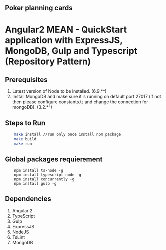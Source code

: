 ## Poker planning cards
# Angular2 MEAN - QuickStart application with ExpressJS, MongoDB, Gulp and Typescript (Repository Pattern)

## Prerequisites

1. Latest version of Node to be installed. (6.9.*^)
2. Install MongoDB and make sure it is running on default port 27017 (if not then please configure constants.ts and change the connection for mongoDB). (3.2.*^)

## Steps to Run
```sh
    make install //run only once install npm package
    make build
    make run
```

## Global packages requierement
```
    npm install ts-node -g
    npm install typescript-node -g
    npm install concurrently -g
    npm install gulp -g
```
## Dependencies

1. Angular 2
2. TypeScript
3. Gulp
4. ExpressJS
5. NodeJS
6. TsLint
7. MongoDB
